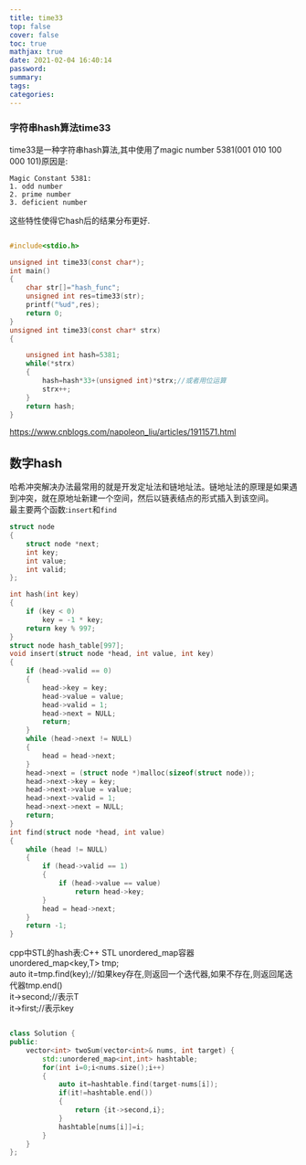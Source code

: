 ```yaml
---
title: time33
top: false
cover: false
toc: true
mathjax: true
date: 2021-02-04 16:40:14
password:
summary:
tags:
categories:
---
```


### 字符串hash算法time33
time33是一种字符串hash算法,其中使用了magic number 5381(001 010 100 000 101)原因是:
```
Magic Constant 5381:
1. odd number
2. prime number
3. deficient number
```
这些特性使得它hash后的结果分布更好.
<!-- more -->
```c

#include<stdio.h>

unsigned int time33(const char*);
int main()
{
    char str[]="hash_func";
    unsigned int res=time33(str);
    printf("%ud",res);
    return 0;
}
unsigned int time33(const char* strx)
{

    unsigned int hash=5381;
    while(*strx)
    {
        hash=hash*33+(unsigned int)*strx;//或者用位运算
        strx++;
    }
    return hash;
}

```

https://www.cnblogs.com/napoleon_liu/articles/1911571.html   


## 数字hash
哈希冲突解决办法最常用的就是开发定址法和链地址法。链地址法的原理是如果遇到冲突，就在原地址新建一个空间，然后以链表结点的形式插入到该空间。  
最主要两个函数:`insert`和`find`
```c
struct node
{
    struct node *next;
    int key;
    int value;
    int valid;
};

int hash(int key)
{
    if (key < 0)
        key = -1 * key;
    return key % 997;
}
struct node hash_table[997];
void insert(struct node *head, int value, int key)
{
    if (head->valid == 0)
    {
        head->key = key;
        head->value = value;
        head->valid = 1;
        head->next = NULL;
        return;
    }
    while (head->next != NULL)
    {
        head = head->next;
    }
    head->next = (struct node *)malloc(sizeof(struct node));
    head->next->key = key;
    head->next->value = value;
    head->next->valid = 1;
    head->next->next = NULL;
    return;
}
int find(struct node *head, int value)
{
    while (head != NULL)
    {
        if (head->valid == 1)
        {
            if (head->value == value)
                return head->key;
        }
        head = head->next;
    }
    return -1;
}

```
cpp中STL的hash表:C++ STL unordered_map容器  
unordered_map<key,T> tmp;  
auto it=tmp.find(key);//如果key存在,则返回一个迭代器,如果不存在,则返回尾迭代器tmp.end()  
it->second;//表示T  
it->first;//表示key

```cpp

class Solution {
public:
    vector<int> twoSum(vector<int>& nums, int target) {
        std::unordered_map<int,int> hashtable;
        for(int i=0;i<nums.size();i++)
        {
            auto it=hashtable.find(target-nums[i]);
            if(it!=hashtable.end())
            {
                return {it->second,i};
            }
            hashtable[nums[i]]=i;
        }
    }
};


```